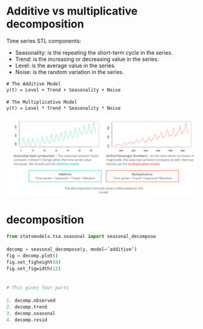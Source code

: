 # Additive vs multiplicative decomposition
Time series STL components:
- Seasonality: is the repeating the short-term cycle in the series.
- Trend: is the increasing or decreasing value in the series.
- Level: is the average value in the series.
- Noise: is the random variation in the series.

```
# The Additive Model
y(t) = Level + Trend + Seasonality + Noise

# The Multiplicative Model
y(t) = Level * Trend * Seasonality * Noise
```
![](images/add_vs_mul.png)


# decomposition
```python
from statsmodels.tsa.seasonal import seasonal_decompose

decomp = seasonal_decompose(y, model=’additive’)
fig = decomp.plot()
fig.set_figheight(8)
fig.set_figwidth(12)


# This gives four parts

1. decomp.observed
2. decomp.trend
3. decomp.seasonal
4. decomp.resid
```
